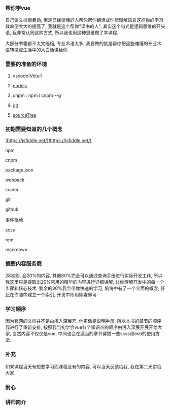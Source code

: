 ### 帮你学vue

自己读文档很费劲, 但是已经读懂的人帮你帮你翻译成你能理解语言这样你的学习效率便大大的提高了, 我就是这个帮你"读书的人", 其实这个句式是逻辑思维的开头语, 我非常认同这种方式, 所以我也用这种思维做了本课程.

大部分书籍都不太文绉绉, 专业术语太多, 我要做的就是帮你把这些难懂的专业术语转换成生活中的大白话讲给你.

### 需要的准备的环境

1. vscode\(Vetur\)
2. [nodejs](https://nodejs.org/en/)
3. cnpm :  npm i cnpm --g

4. [git](https://git-scm.com/downloads)

5. [sourceTree](https://www.sourcetreeapp.com/)

### 初期需要知道的几个概念

[https://jsfiddle.net/](https://jsfiddle.net/)

npm

cnpm

package.json

webpack

loader

git

github

事件驱动

scss

rem

markdown

### 摘要内容服务商

28准则, 会20%的内容, 其他80%完全可以通过查询手册进行实际开发工作,  所以我这里只是提取出20%常用的精华的内容进行详细讲解, 让你理解开发中的每一个步骤和核心技术, 剩余的80%我会带你快速的学习, 脑海中有了一个全面的概念,  好比在你脑中建立一个索引, 开发中即用即查即可.

### 学习顺序

因为官网的文档并不是由浅入深展开, 他更像是说明手册, 所以本书的章节的顺序我进行了重新安排, 按照我当初学会vue各个知识点的顺序由浅入深展开展开给大家, 当然内容不仅仅是vue, 中间也会在适当的章节穿插一些scss和es6的使用方法.

### 补充

如果课程当天有想要学习而课程没有的内容, 可以当天反馈给我, 我在第二天讲给大家.

### 耐心

### 

### **讲师简介**



